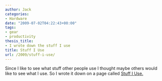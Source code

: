 ```yaml
---
author: Jack
categories:
- Hardware
date: "2009-07-02T04:22:43+00:00"
tags:
- gear
- productivity
thesis_title:
- I wrote down the stuff I use
title: Stuff I Use
url: /2009/stuff-i-use/
---
```


Since I like to see what stuff other people use I thought maybe others would like to see what I use. So I wrote it down on a page called [Stuff I Use.][1]

 [1]: stuff-i-use/